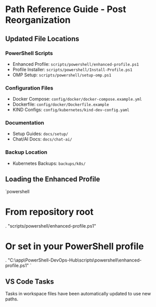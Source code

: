 # Path Reference Guide - Post Reorganization

## Updated File Locations

### PowerShell Scripts
- Enhanced Profile: `scripts/powershell/enhanced-profile.ps1`
- Profile Installer: `scripts/powershell/Install-Profile.ps1`
- OMP Setup: `scripts/powershell/setup-omp.ps1`

### Configuration Files  
- Docker Compose: `config/docker/docker-compose.example.yml`
- Dockerfile: `config/docker/Dockerfile.example`
- KIND Configs: `config/kubernetes/kind-dev-config.yaml`

### Documentation
- Setup Guides: `docs/setup/`
- Chat/AI Docs: `docs/chat-ai/`

### Backup Location
- Kubernetes Backups: `backups/k8s/`

## Loading the Enhanced Profile
`powershell
# From repository root
. "scripts/powershell/enhanced-profile.ps1"

# Or set in your PowerShell profile
. "C:\app\PowerShell-DevOps-Hub\scripts\powershell\enhanced-profile.ps1"
`

## VS Code Tasks
Tasks in workspace files have been automatically updated to use new paths.
